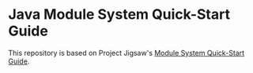 # Java Module System Quick-Start Guide

This repository is based on Project Jigsaw's [Module System Quick-Start Guide](http://openjdk.java.net/projects/jigsaw/quick-start). 

